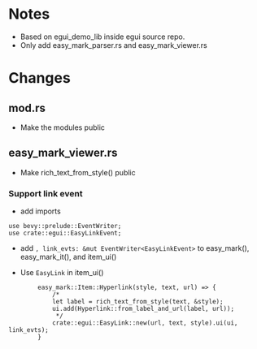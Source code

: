 # Notes

- Based on egui_demo_lib inside egui source repo.
- Only add easy_mark_parser.rs and easy_mark_viewer.rs

# Changes

## mod.rs

- Make the modules public

## easy_mark_viewer.rs

- Make rich_text_from_style() public

### Support link event

- add imports

```
use bevy::prelude::EventWriter;
use crate::egui::EasyLinkEvent;
```

- add `, link_evts: &mut EventWriter<EasyLinkEvent>` to easy_mark(), easy_mark_it(), and item_ui()

- Use `EasyLink` in item_ui()

```
        easy_mark::Item::Hyperlink(style, text, url) => {
            /*
            let label = rich_text_from_style(text, &style);
            ui.add(Hyperlink::from_label_and_url(label, url));
             */
            crate::egui::EasyLink::new(url, text, style).ui(ui, link_evts);
        }
```